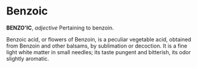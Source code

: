 # Benzoic

**BENZO'IC**, _adjective_ Pertaining to benzoin.

Benzoic acid, or flowers of Benzoin, is a peculiar vegetable acid, obtained from Benzoin and other balsams, by sublimation or decoction. It is a fine light white matter in small needles; its taste pungent and bitterish, its odor slightly aromatic.